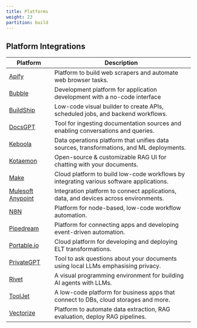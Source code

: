 ```yaml
---
title: Platforms
weight: 23
partition: build
---
```


## Platform Integrations

| Platform                                                | Description                                                                              |
| ------------------------------------------------------- | ---------------------------------------------------------------------------------------- |
| [Apify](/documentation/platforms/apify/)                | Platform to build web scrapers and automate web browser tasks.                           |
| [Bubble](/documentation/platforms/bubble/)              | Development platform for application development with a no-code interface                |
| [BuildShip](/documentation/platforms/buildship/)        | Low-code visual builder to create APIs, scheduled jobs, and backend workflows.           |
| [DocsGPT](/documentation/platforms/docsgpt/)            | Tool for ingesting documentation sources and enabling conversations and queries.         |
| [Keboola](/documentation/platforms/keboola/)            | Data operations platform that unifies data sources, transformations, and ML deployments. |
| [Kotaemon](/documentation/platforms/kotaemon/)          | Open-source & customizable RAG UI for chatting with your documents.                      |
| [Make](/documentation/platforms/make/)                  | Cloud platform to build low-code workflows by integrating various software applications. |
| [Mulesoft Anypoint](/documentation/platforms/mulesoft/) | Integration platform to connect applications, data, and devices across environments.     |
| [N8N](/documentation/platforms/n8n/)                    | Platform for node-based, low-code workflow automation.                                   |
| [Pipedream](/documentation/platforms/pipedream/)        | Platform for connecting apps and developing event-driven automation.                     |
| [Portable.io](/documentation/platforms/portable/)       | Cloud platform for developing and deploying ELT transformations.                         |
| [PrivateGPT](/documentation/platforms/privategpt/)      | Tool to ask questions about your documents using local LLMs emphasising privacy.         |
| [Rivet](/documentation/platforms/rivet/)                | A visual programming environment for building AI agents with LLMs.                       |
| [ToolJet](/documentation/platforms/tooljet/)            | A low-code platform for business apps that connect to DBs, cloud storages and more.      |
| [Vectorize](/documentation/platforms/vectorize/)        | Platform to automate data extraction, RAG evaluation, deploy RAG pipelines.              |

